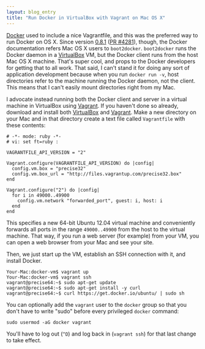 ```yaml
---
layout: blog_entry
title: "Run Docker in VirtualBox with Vagrant on Mac OS X"
---
```


[Docker][1] used to include a nice Vagrantfile, and this was the preferred way
to run Docker on OS X. Since version [0.8.1][2] ([PR #4281][3]), though, the
Docker documentation refers Mac OS X users to `boot2docker`. `boot2docker` runs
the Docker daemon in a [VirtualBox][5] VM, but the Docker client runs from the
host Mac OS X machine. That's super cool, and props to the Docker
developers for getting that to all work. That said, I can't stand it for
doing any sort of application development because when you run `docker run -v`,
host directories refer to the machine running the Docker daemon, not the
client. This means that I can't easily mount directories right from
my Mac.

I advocate instead running both the Docker client and server in a virtual
machine in VirtualBox using [Vagrant][6]. If you haven't done so already,
download and install both [VirtualBox][5] and [Vagrant][6]. Make a new
directory on your Mac and in that directory create a text file called
`Vagrantfile` with these contents:

    # -*- mode: ruby -*-
    # vi: set ft=ruby :

    VAGRANTFILE_API_VERSION = "2"

    Vagrant.configure(VAGRANTFILE_API_VERSION) do |config|
      config.vm.box = "precise32"
      config.vm.box_url = "http://files.vagrantup.com/precise32.box"
    end

    Vagrant.configure("2") do |config|
      for i in 49000..49900
        config.vm.network "forwarded_port", guest: i, host: i
      end
    end

This specifies a new 64-bit Ubuntu 12.04 virtual machine and conveniently
forwards all ports in the range `49000..49900` from the host to the virtual
machine. That way, if you run a web server (for example) from your VM, you can
open a web browser from your Mac and see your site.

Then, we just start up the VM, establish an SSH connection with it, and install
Docker.

    Your-Mac:docker-vm$ vagrant up
    Your-Mac:docker-vm$ vagrant ssh
    vagrant@precise64:~$ sudo apt-get update
    vagrant@precise64:~$ sudo apt-get install -y curl
    vagrant@precise64:~$ curl https://get.docker.io/ubuntu/ | sudo sh

You can optionally add the `vagrant` user to the `docker` group so that you
don't have to write "sudo" before every privileged `docker`
command:

    sudo usermod -aG docker vagrant

You'll have to log out (`^D`) and log back in (`vagrant ssh`) for that last
change to take effect.

[1]: https://www.docker.io/
[2]: https://github.com/dotcloud/docker/blob/master/CHANGELOG.md
[3]: https://github.com/dotcloud/docker/pull/4281
[4]: http://docs.docker.io/en/latest/installation/mac/
[5]: https://www.virtualbox.org/
[6]: http://www.vagrantup.com/
